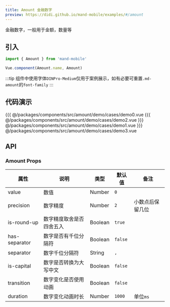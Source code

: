 ```yaml
---
title: Amount 金融数字
preview: https://didi.github.io/mand-mobile/examples/#/amount
---
```


金融数字，一般用于金额，数量等

## 引入

```javascript
import { Amount } from 'mand-mobile'

Vue.component(Amount.name, Amount)
```

:::tip
组件中使用字体`DINPro-Medium`仅用于案例展示，如有必要可重置`.md-amount`的`font-family`
:::


## 代码演示
<!-- DEMO -->
<MDDemoWrapper>
<!-- left wrapper -->
{{{ @/packages/components/src/amount/demo/cases/demo0.vue
{{{ @/packages/components/src/amount/demo/cases/demo2.vue
<!-- right wrapper -->
}}} @/packages/components/src/amount/demo/cases/demo1.vue
}}} @/packages/components/src/amount/demo/cases/demo3.vue
</MDDemoWrapper>

## API

### Amount Props
|属性 | 说明 | 类型 | 默认值 | 备注 |
|----|-----|------|------|------|
|value|数值|Number|`0`| |
|precision|数字精度|Number|`2`|小数点后保留几位|
|is-round-up|数字精度取舍是否四舍五入|Boolean|`true`| |
|has-separator|数字是否有千位分隔符|Boolean|`false`| |
|separator|数字千位分隔符|String|`,`| |
|is-capital|数字是否转换为大写中文|Boolean|`false`| |
|transition|数字变化是否使用动画|Boolean|`false`| |
|duration|数字变化动画时长|Number|`1000`|单位`ms`|
